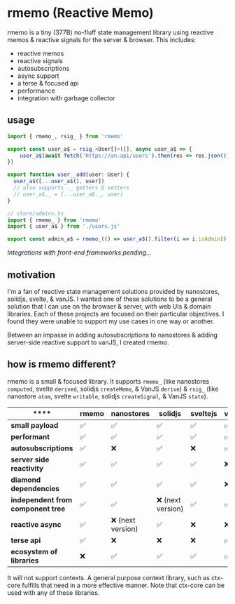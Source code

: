 # rmemo (Reactive Memo)
rmemo is a tiny (377B) no-fluff state management library using reactive memos & reactive signals for the server & 
browser. This includes:

* reactive memos
* reactive signals
* autosubscriptions
* async support
* a terse & focused api
* performance
* integration with garbage collector

## usage

```ts
import { rmemo_, rsig_ } from 'rmemo'

export const user_a$ = rsig_<User[]>([], async user_a$ => {
	user_a$(await fetch('https://an.api/users').then(res => res.json()))
})

export function user__add(user: User) {
  user_a$([...user_a$(), user])
  // also supports ._ getters & setters
  // user_a$._ = [...user_a$._, user]
}
```
```ts
// store/admins.ts
import { rmemo_ } from 'rmemo'
import { user_a$ } from './users.js'

export const admin_a$ = rmemo_(() => user_a$().filter(i => i.isAdmin))
```

*Integrations with front-end frameworks pending...*

## motivation

I'm a fan of reactive state management solutions provided by nanostores, solidjs, svelte, & vanJS. I wanted one of 
these solutions to be a general solution that I can use on the browser & server, with web UIs & domain libraries. 
Each of these projects are focused on their particular objectives. I found they were unable to support my use cases 
in one way or another.

Between an impasse in adding autosubscriptions to nanostores & adding server-side reactive support to vanJS, I 
created rmemo.

## how is rmemo different?

rmemo is a small & focused library. It supports `rmemo_` (like nanostores `computed`, svelte `derived`, 
solidjs `createMemo`, & VanJS `derive`) & `rsig_` (like nanostore `atom`, svelte `writable`, solidjs 
`createSignal`, & VanJS `state`).

| ****                                | **rmemo** | **nanostores**   | **solidjs**      | **sveltejs** | **vanjs** |
|-------------------------------------|-----------|------------------|------------------|--------------|-----------|
| **small payload**                   | ✅         | ✅                | ✅                | ✅            | ✅         |
| **performant**                      | ✅         | ✅                | ✅                | ✅            | ✅         |
| **autosubscriptions**               | ✅         | ❌                | ✅                | ❌            | ✅         |
| **server side reactivity**          | ✅         | ✅                | ✅                | ✅            | ❌         |
| **diamond dependencies**            | ✅         | ✅                | ✅                | ✅            | ❌         |
| **independent from component tree** | ✅         | ✅                | ❌ (next version) | ✅            | ✅         |
| **reactive async**                  | ✅         | ❌ (next version) | ✅                | ❌            | ❌         |
| **terse api**                       | ✅         | ❌                | ❌                | ❌            | ✅         |
| **ecosystem of libraries**          | ❌         | ✅                | ✅                | ✅            | ✅         |

It will not support contexts. A general purpose context library, such as ctx-core fulfills that need in a more 
effective manner. Note that ctx-core can be used with any of these libraries.
